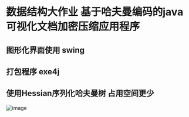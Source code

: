 # 数据结构大作业 基于哈夫曼编码的java可视化文档加密压缩应用程序
## 图形化界面使用 swing
## 打包程序 exe4j
## 使用Hessian序列化哈夫曼树 占用空间更少
![image](https://github.com/user-attachments/assets/32124e17-34bb-4e4d-8792-7a7b28ce95e7)



